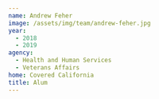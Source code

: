```yaml
---
name: Andrew Feher
image: /assets/img/team/andrew-feher.jpg 
year: 
  - 2018
  - 2019
agency:   
  - Health and Human Services
  - Veterans Affairs
home: Covered California 
title: Alum
---
```

